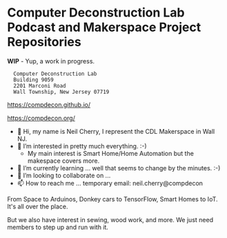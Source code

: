 # Computer Deconstruction Lab Podcast and Makerspace Project Repositories

**WIP** - Yup, a work in progress.
```
  Computer Deconstruction Lab
  Building 9059
  2201 Marconi Road
  Wall Township, New Jersey 07719
```

  https://compdecon.github.io/

  https://compdecon.org/

- 👋 Hi, my name is Neil Cherry, I represent the CDL Makerspace in Wall NJ.
- 👀 I’m interested in pretty much everything. :-)
  - My main interest is Smart Home/Home Automation but the makespace covers more.
- 🌱 I’m currently learning ... well that seems to change by the minutes. :-)
- 💞️ I’m looking to collaborate on ...
- 📫 How to reach me ... temporary email: neil.cherry@compdecon

From Space to Arduinos, Donkey cars to TensorFlow, Smart Homes to IoT. It's all over the place.

But we also have interest in sewing, wood work, and more. We just need members to step up and run with it.

<!---
compdecon/compdecon is a ✨ special ✨ repository because its `README.md` (this file) appears on your GitHub profile.
You can click the Preview link to take a look at your changes.

Doesn't seem to work. Image is transparent so might be an issue.

<div style="background-color: rgba(38,50,70,0.9);">
		<a href="http://compdecon.org/" title="Computer Deconstruction Laboratory"><img class="site-logo" src="http://compdecon.org/wp-content/uploads/2018/10/cdl_white_large.png" alt="Computer Deconstruction Laboratory"  /></a>
</div>

![alt text](http://compdecon.org/wp-content/uploads/2018/10/cdl_white_large.png "Computer Deconstruction Lab Logo")
--->
